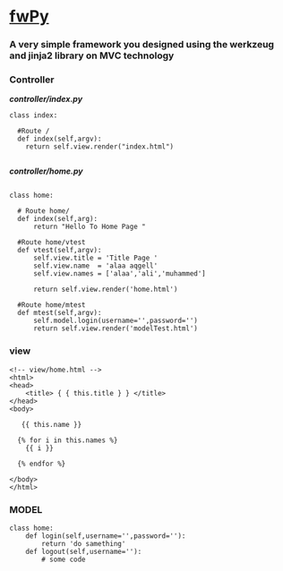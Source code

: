 # [fwPy](https://alaaprog.github.io/fwPy/)
### A very simple framework you designed using the werkzeug and jinja2 library on MVC technology

### Controller
___controller/index.py___

```
class index:
  
  #Route /
  def index(self,argv):
	return self.view.render("index.html")
 
```
___controller/home.py___
```

class home:
  
  # Route home/
  def index(self,arg):
      return "Hello To Home Page "

  #Route home/vtest
  def vtest(self,argv):
      self.view.title = 'Title Page '
      self.view.name  = 'alaa aqgell'
      self.view.names = ['alaa','ali','muhammed']
      
      return self.view.render('home.html')

  #Route home/mtest
  def mtest(self,argv):
      self.model.login(username='',password='')
      return self.view.render('modelTest.html')

```
### view 
```
<!-- view/home.html -->
<html>
<head>
	<title> { { this.title } } </title>
</head>
<body>

   {{ this.name }} 
  
  {% for i in this.names %}
    {{ i }}
    
  {% endfor %}

</body>
</html>
```
### MODEL
```
class home:
    def login(self,username='',password=''):
        return 'do samething'
    def logout(self,username=''):
        # some code 
```
